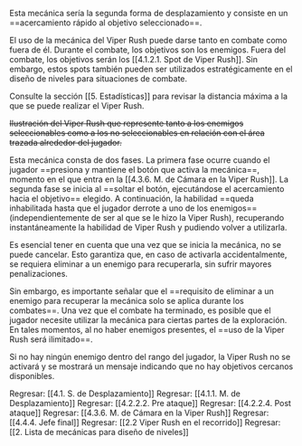 
Esta mecánica sería la segunda forma de desplazamiento y consiste en un ==acercamiento rápido al objetivo seleccionado==. 

El uso de la mecánica del Viper Rush puede darse tanto en combate como fuera de él. Durante el combate, los objetivos son los enemigos. Fuera del combate, los objetivos serán los [[4.1.2.1. Spot de Viper Rush]]. Sin embargo, estos spots también pueden ser utilizados estratégicamente en el diseño de niveles para situaciones de combate.

Consulte la sección [[5. Estadísticas]] para revisar la distancia máxima a la que se puede realizar el Viper Rush.

~~Ilustración del Viper Rush que represente tanto a los enemigos seleccionables como a los no seleccionables en relación con el área trazada alrededor del jugador.~~

Esta mecánica consta de dos fases. La primera fase ocurre cuando el jugador ==presiona y mantiene el botón que activa la mecánica==, momento en el que entra en la [[4.3.6. M. de Cámara en la Viper Rush]]. La segunda fase se inicia al ==soltar el botón, ejecutándose el acercamiento hacia el objetivo== elegido. A continuación, la habilidad ==queda inhabilitada hasta que el jugador derrote a uno de los enemigos== (independientemente de ser al que se le hizo la Viper Rush), recuperando instantáneamente la habilidad de Viper Rush y pudiendo volver a utilizarla.

Es esencial tener en cuenta que una vez que se inicia la mecánica, no se puede cancelar. Esto garantiza que, en caso de activarla accidentalmente, se requiera eliminar a un enemigo para recuperarla, sin sufrir mayores penalizaciones.
  
Sin embargo, es importante señalar que el ==requisito de eliminar a un enemigo para recuperar la mecánica solo se aplica durante los combates==. Una vez que el combate ha terminado, es posible que el jugador necesite utilizar la mecánica para ciertas partes de la exploración. En tales momentos, al no haber enemigos presentes, el ==uso de la Viper Rush será ilimitado==.

Si no hay ningún enemigo dentro del rango del jugador, la Viper Rush no se activará y se mostrará un mensaje indicando que no hay objetivos cercanos disponibles.


Regresar: [[4.1. S. de Desplazamiento]]
Regresar: [[4.1.1. M. de Desplazamiento]]
Regresar: [[4.2.2.2. Pre ataque]]
Regresar: [[4.2.2.4. Post ataque]]
Regresar: [[4.3.6. M. de Cámara en la Viper Rush]]
Regresar: [[4.4.4. Jefe final]]
Regresar: [[2.2 Viper Rush en el recorrido]]
Regresar: [[2. Lista de mecánicas para diseño de niveles]]